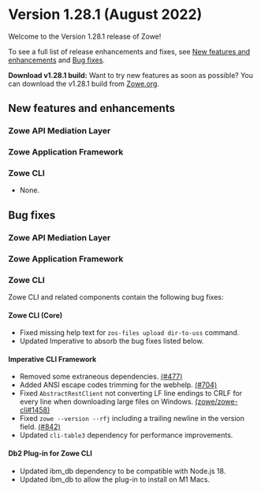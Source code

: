 # Version 1.28.1 (August 2022)

Welcome to the Version 1.28.1 release of Zowe! 

To see a full list of release enhancements and fixes, see [New features and enhancements](#new-features-and-enhancements) and [Bug fixes](#bug-fixes). 

**Download v1.28.1 build:** Want to try new features as soon as possible? You can download the v1.28.1 build from [Zowe.org](https://www.zowe.org/download.html).

## New features and enhancements

### Zowe API Mediation Layer

### Zowe Application Framework

### Zowe CLI

- None.

## Bug fixes

### Zowe API Mediation Layer

### Zowe Application Framework

### Zowe CLI

Zowe CLI and related components contain the following bug fixes:

#### Zowe CLI (Core)

- Fixed missing help text for `zos-files upload dir-to-uss` command.
- Updated Imperative to absorb the bug fixes listed below.

#### Imperative CLI Framework

- Removed some extraneous dependencies. [(#477)](https://github.com/zowe/imperative/issues/477)
- Added ANSI escape codes trimming for the webhelp. [(#704)](https://github.com/zowe/imperative/issues/704)
- Fixed `AbstractRestClient` not converting LF line endings to CRLF for every line when downloading large files on Windows. [(zowe/zowe-cli#1458)](https://github.com/zowe/zowe-cli/issues/1458)
- Fixed `zowe --version --rfj` including a trailing newline in the version field. [(#842)](https://github.com/zowe/imperative/issues/842)
- Updated `cli-table3` dependency for performance improvements.

#### Db2 Plug-in for Zowe CLI

- Updated ibm_db dependency to be compatible with Node.js 18.
- Updated ibm_db to allow the plug-in to install on M1 Macs.